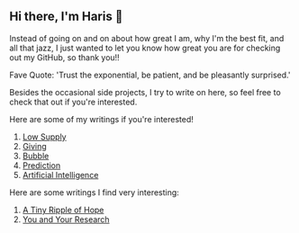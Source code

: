 ## Hi there, I'm Haris 👋

Instead of going on and on about how great I am, why I'm the best fit, and all that jazz, I just wanted to let you know how great you are for checking out my GitHub, so thank you!!

Fave Quote: 'Trust the exponential, be patient, and be pleasantly surprised.'

Besides the occasional side projects, I try to write on here, so feel free to check that out if you're interested.

Here are some of my writings if you're interested!

1. [Low Supply](https://github.com/harism06/Low_Supply/blob/main/README.md)
2. [Giving](https://github.com/harism06/Giving/blob/main/README.md)
3. [Bubble](https://github.com/harism06/Bubble/blob/main/README.md)
4. [Prediction](https://github.com/harism06/Prediction/blob/main/README.md)
5. [Artificial Intelligence](https://github.com/harism06/AI/blob/main/README.md)

Here are some writings I find very interesting:

1. [A Tiny Ripple of Hope](https://github.com/harism06/RFK/blob/main/README.md)
2. [You and Your Research](https://github.com/harism06/Hamming/blob/main/README.md)
